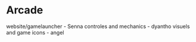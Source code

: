 # Arcade

website/gamelauncher - Senna
controles and mechanics - dyantho
visuels and game icons - angel